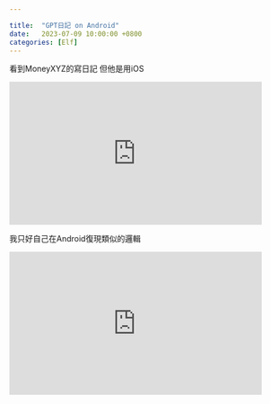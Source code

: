 ```yaml
---

title:  "GPT日記 on Android"
date:   2023-07-09 10:00:00 +0800
categories: [Elf]
---
```


看到MoneyXYZ的寫日記 但他是用iOS
<iframe width="450" height="255" src="https://www.youtube.com/embed/ZRv0Z-M7NqM" title="YouTube video player" frameborder="0" ></iframe>

我只好自己在Android復現類似的邏輯
<iframe width="450" height="255" src="https://www.youtube.com/embed/3xW97NmAh1s" title="YouTube video player" frameborder="0" ></iframe>

